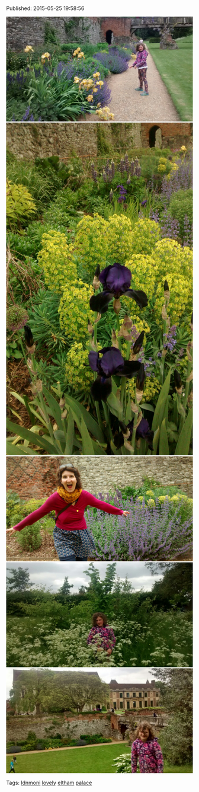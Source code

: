 
# 

Published: 2015-05-25 19:58:56

![](119874340407-0.jpg)
![](119874340407-1.jpg)
![](119874340407-2.jpg)
![](119874340407-3.jpg)
![](119874340407-4.jpg)

Tags: [ldnmoni](tag-ldnmoni.md) [lovely](tag-lovely.md) [eltham](tag-eltham.md) [palace](tag-palace.md)
